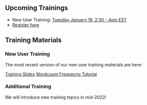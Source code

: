 [title]: - "OSG User Training"

## Upcoming Trainings

* New User Training: [Tuesday January 18, 2:30 - 4pm EST](https://www.timeanddate.com/worldclock/fixedtime.html?msg=OSG+New+User+Training&iso=20220118T0130&p1=142&ah=1&am=30)
* [Register here](https://docs.google.com/forms/d/e/1FAIpQLSdj3XT7I0SM4k9jBvST7YX5wsCH_er1HLA7VqRj9ICoEvf2GA/viewform)

## Training Materials

### New User Training

The most recent version of our new user training materials are here: 

 [Training Slides](https://docs.google.com/presentation/d/1z-f81xtk_ZXeJcA1kX60JoScXdGfe-xgsB9g5YemrqI/edit#slide=id.g10662d3fe4f_0_0)
 [Wordcount Frequecny Tutorial](https://support.opensciencegrid.org/support/solutions/articles/12000079856)

### Additional Training

We will introduce new training topics in mid-2022!
